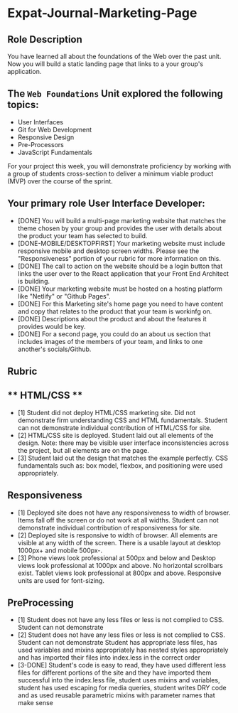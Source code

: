 # Expat-Journal-Marketing-Page
## **Role Description**

You have learned all about the foundations of the Web over the past unit. Now you will build a static landing page that links to a your group's application.

## **The `Web Foundations` Unit explored the following topics:**

- User Interfaces
- Git for Web Development
- Responsive Design
- Pre-Processors
- JavaScript Fundamentals

For your project this week, you will demonstrate proficiency by working with a group of students cross-section to deliver a minimum viable product (MVP) over the course of the sprint.

## **Your primary role User Interface Developer:**

- [DONE]  You will build a multi-page marketing website that matches the theme chosen by your group and provides the user with details about the product your team has selected to build.
- [DONE-MOBILE/DESKTOPFIRST]  Your marketing website must include responsive mobile and desktop screen widths. Please see the "Responsiveness" portion of your rubric for more information on this.
- [DONE]  The call to action on the website should be a login button that links the user over to the React application that your Front End Architect is building.
- [DONE]  Your marketing website must be hosted on a hosting platform like "Netlify" or "Github Pages".
- [DONE]  For this Marketing site's home page you need to have content and copy that relates to the product that your team is workinfg on.
- [DONE]  Descriptions about the product and about the features it provides would be key.
- [DONE]  For a second page, you could do an about us section that includes images of the members of your team, and links to one another's socials/Github.

## **Rubric**

## ** HTML/CSS **
- [1] Student did not deploy HTML/CSS marketing site. Did not demonstrate firm understanding CSS and HTML fundamentals. Student can not demonstrate individual contribution of HTML/CSS for site. 
- [2] HTML/CSS site is deployed. Student laid out all elements of the design. Note: there may be visible user interface inconsistencies across the project, but all elements are on the page. 
- [3] Student laid out the design that matches the example perfectly. CSS fundamentals such as: box model, flexbox, and positioning were used appropriately.

## **Responsiveness**
- [1] Deployed site does not have any responsiveness to width of browser. Items fall off the screen or do not work at all widths. Student can not demonstrate individual contribution of responsiveness for site. 
- [2] Deployed site is responsive to width of browser. All elements are visible at any width of the screen. There is a usable layout at desktop 1000px+ and mobile 500px-.  
- [3] Phone views look professional at 500px and below and Desktop views look professional at 1000px and above. No horizontal scrollbars exist. Tablet views look professional at 800px and above. Responsive units are used for font-sizing.

## **PreProcessing**
- [1] Student does not have any less files or less is not complied to CSS. Student can not demonstrate
- [2] Student does not have any less files or less is not complied to CSS. Student can not demonstrate	Student has appropriate less files, has used variables and mixins appropriately has nested styles appropriately and has imported their files into index.less in the correct order
- [3-DONE] Student's code is easy to read, they have used different less files for different portions of the site and they have imported them successful into the index.less file, student uses mixins and variables, student has used escaping for media queries, student writes DRY code and as used reusable parametric mixins with parameter names that make sense